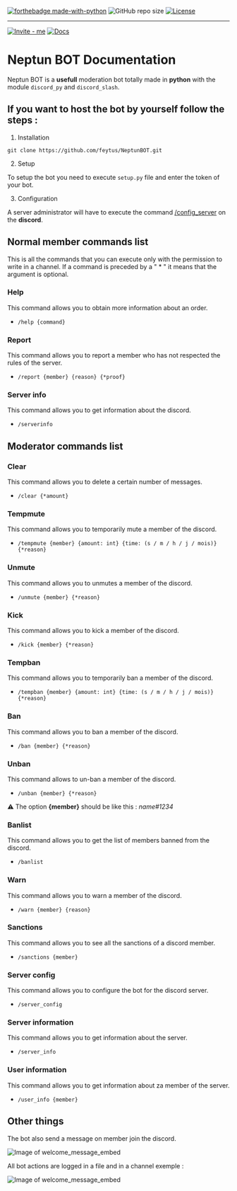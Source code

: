 [![forthebadge made-with-python](http://ForTheBadge.com/images/badges/made-with-python.svg)](https://www.python.org/)
![GitHub repo size](https://img.shields.io/github/repo-size/feytus/neptunbot?style=for-the-badge&logo=appveyor)
[![License](https://img.shields.io/github/license/feytus/neptunbot?style=for-the-badge)](https://github.com/feytus/NeptunBOT/blob/main/LICENSE)
___
[![Invite - me](https://img.shields.io/badge/Invite-me-2295c7?style=for-the-badge&logo=discord&logoColor=white)](discord.com/oauth2/authorize?client_id=811977160067776522&permissions=-214438817&scope=applications.commands%20bot)
[![Docs](https://img.shields.io/badge/WEBSITE-DOCUMENTATION-green?style=for-the-badge)](https://feytus.gitbook.io/neptun-doc/)


# Neptun BOT Documentation

Neptun BOT is a **usefull** moderation bot totally made in **python** with the module ``discord_py`` and ``discord_slash``.

## **If you want to host the bot by yourself follow the steps :**

1. Installation

```
git clone https://github.com/feytus/NeptunBOT.git
```

2. Setup

To setup the bot you need to execute ``setup.py`` file and enter the token of your bot.

3. Configuration

A server administrator will have to execute the command [/config_server](https://github.com/feytus/NeptunBOT#server-config) on the **discord**.

## **Normal member commands list**

This is all the commands that you can execute only with the permission to write in a channel. If a command is preceded by a " * " it means that the argument is optional.

### **Help**

This command allows you to obtain more information about an order.

- `/help {command}`

### **Report**

This command allows you to report a member who has not respected the rules of the server.

- `/report {member} {reason} {*proof}`

### **Server info**

This command allows you to get information about the discord.

- `/serverinfo`

## **Moderator commands list**

### **Clear**

This command allows you to delete a certain number of messages.

- `/clear {*amount}`

### **Tempmute**

This command allows you to temporarily mute a member of the discord.

- `/tempmute {member} {amount: int} {time: (s / m / h / j / mois)} {*reason}`

### **Unmute**

This command allows you to unmutes a member of the discord.

- `/unmute {member} {*reason}`

### **Kick**

This command allows you to kick a member of the discord.

- `/kick {member} {*reason}`

### **Tempban**

This command allows you to temporarily ban a member of the discord.

- `/tempban {member} {amount: int} {time: (s / m / h / j / mois)} {*reason}`

### **Ban**

This command allows you to ban a member of the discord.

- `/ban {member} {*reason}`

### **Unban**

This command allows to un-ban a member of the discord.

- `/unban {member} {*reason}`

⚠️ The option **{member}** should be like this : *name#1234*

### **Banlist**

This command allows you to get the list of members banned from the discord.

- `/banlist`

### **Warn**

This command allows you to warn a member of the discord.

- `/warn {member} {reason}`

### **Sanctions**

This command allows you to see all the sanctions of a discord member.

- `/sanctions {member}`

### **Server config**

This command allows you to configure the bot for the discord server.

- `/server_config`

### **Server information**

This command allows you to get information about the server.

- `/server_info`

### **User information**

This command allows you to get information about za member of the server.

- `/user_info {member}`

## **Other things**

The bot also send a message on member join the discord.

![Image of welcome_message_embed](https://i.imgur.com/GlyVXYZ.png)

All bot actions are logged in a file and in a channel exemple :

![Image of welcome_message_embed](https://i.imgur.com/isEzFh3.png)
